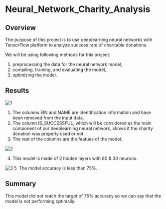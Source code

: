 # Neural_Network_Charity_Analysis

## Overview
The purpose of this project is to use deeplearning neural networks with TensorFlow platform to analyze success rate of charitable donations.

We will be using following methods for this project:
1. preprocessing the data for the neural network model,
2. compiling, training, and evaluating the model,
3. optimizing the model.

## Results

![1](https://user-images.githubusercontent.com/100887673/179371162-6ba72589-8bec-4805-9071-4998c5289c80.png)

1. The columns EIN and NAME are identification information and have been removed from the input data.
2. The column IS_SUCCESSFUL, which will be considered as the main component of our deeplearning neural network, shows if the charity donation was properly used or not. 
3. The rest of the columns are the featues of the model.

![2](https://user-images.githubusercontent.com/100887673/179371877-0b9bf4c1-986b-4cfa-b759-5db4f7f580f3.png)

4. This model is made of 2 hidden layers with 80 & 30 neurons.

![3](https://user-images.githubusercontent.com/100887673/179371914-f5d7aa30-3098-4b80-b11e-c7902e210859.png)
5. The model accuracy is less than 75%.

## Summary
This model did not reach the target of 75% accuracy so we can say that the model is not performing optimally.
